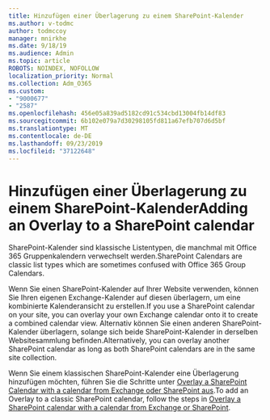 ```yaml
---
title: Hinzufügen einer Überlagerung zu einem SharePoint-Kalender
ms.author: v-todmc
author: todmccoy
manager: mnirkhe
ms.date: 9/18/19
ms.audience: Admin
ms.topic: article
ROBOTS: NOINDEX, NOFOLLOW
localization_priority: Normal
ms.collection: Adm_O365
ms.custom:
- "9000677"
- "2587"
ms.openlocfilehash: 456e05a839ad5182cd91c534cbd13004fb14df83
ms.sourcegitcommit: 6b102e079a7d30298105fd811a67efb707d6d5bf
ms.translationtype: MT
ms.contentlocale: de-DE
ms.lasthandoff: 09/23/2019
ms.locfileid: "37122648"
---
```

# <a name="adding-an-overlay-to-a-sharepoint-calendar"></a><span data-ttu-id="a5722-102">Hinzufügen einer Überlagerung zu einem SharePoint-Kalender</span><span class="sxs-lookup"><span data-stu-id="a5722-102">Adding an Overlay to a SharePoint calendar</span></span>

<span data-ttu-id="a5722-103">SharePoint-Kalender sind klassische Listentypen, die manchmal mit Office 365 Gruppenkalendern verwechselt werden.</span><span class="sxs-lookup"><span data-stu-id="a5722-103">SharePoint Calendars are classic list types which are sometimes confused with Office 365 Group Calendars.</span></span>
 
<span data-ttu-id="a5722-104">Wenn Sie einen SharePoint-Kalender auf Ihrer Website verwenden, können Sie Ihren eigenen Exchange-Kalender auf diesen überlagern, um eine kombinierte Kalenderansicht zu erstellen.</span><span class="sxs-lookup"><span data-stu-id="a5722-104">If you use a SharePoint calendar on your site, you can overlay your own Exchange calendar onto it to create a combined calendar view.</span></span> <span data-ttu-id="a5722-105">Alternativ können Sie einen anderen SharePoint-Kalender überlagern, solange sich beide SharePoint-Kalender in derselben Websitesammlung befinden.</span><span class="sxs-lookup"><span data-stu-id="a5722-105">Alternatively, you can overlay another SharePoint calendar as long as both SharePoint calendars are in the same site collection.</span></span>
 
<span data-ttu-id="a5722-106">Wenn Sie einem klassischen SharePoint-Kalender eine Überlagerung hinzufügen möchten, führen Sie die Schritte unter [Overlay a SharePoint Calendar with a calendar from Exchange oder SharePoint aus](https://support.office.com/article/Overlay-a-SharePoint-calendar-with-a-calendar-from-Exchange-or-SharePoint-4CAEBE59-3994-4A94-9322-B31ABB8A5E9A).</span><span class="sxs-lookup"><span data-stu-id="a5722-106">To add an Overlay to a classic SharePoint calendar, follow the steps in [Overlay a SharePoint calendar with a calendar from Exchange or SharePoint](https://support.office.com/article/Overlay-a-SharePoint-calendar-with-a-calendar-from-Exchange-or-SharePoint-4CAEBE59-3994-4A94-9322-B31ABB8A5E9A).</span></span>
